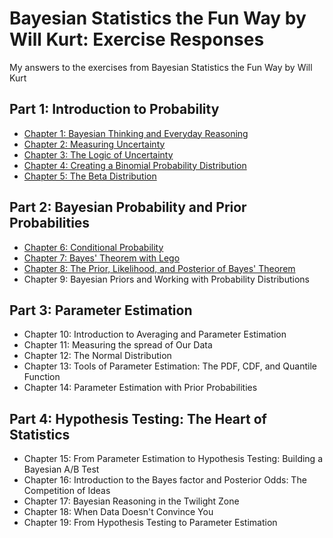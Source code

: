 # Bayesian Statistics the Fun Way by Will Kurt: Exercise Responses

My answers to the exercises from Bayesian Statistics the Fun Way by Will Kurt

## Part 1: Introduction to Probability

- [Chapter 1: Bayesian Thinking and Everyday Reasoning](/Chapter_1.md)
- [Chapter 2: Measuring Uncertainty](/Chapter_2.ipynb)
- [Chapter 3: The Logic of Uncertainty](/Chapter_3.ipynb)
- [Chapter 4: Creating a Binomial Probability Distribution](/Chapter_4.ipynb)
- [Chapter 5: The Beta Distribution](/Chapter_5.ipynb)

## Part 2: Bayesian Probability and Prior Probabilities

- [Chapter 6: Conditional Probability](/Chapter_6.ipynb)
- [Chapter 7: Bayes' Theorem with Lego](/Chapter_7.ipynb)
- [Chapter 8: The Prior, Likelihood, and Posterior of Bayes' Theorem](/Chapter_8.ipynb)
- Chapter 9: Bayesian Priors and Working with Probability Distributions

## Part 3: Parameter Estimation

- Chapter 10: Introduction to Averaging and Parameter Estimation
- Chapter 11: Measuring the spread of Our Data
- Chapter 12: The Normal Distribution
- Chapter 13: Tools of Parameter Estimation: The PDF, CDF, and Quantile Function
- Chapter 14: Parameter Estimation with Prior Probabilities

## Part 4: Hypothesis Testing: The Heart of Statistics

- Chapter 15: From Parameter Estimation to Hypothesis Testing: Building a Bayesian A/B Test
- Chapter 16: Introduction to the Bayes factor and Posterior Odds: The Competition of Ideas
- Chapter 17: Bayesian Reasoning in the Twilight Zone
- Chapter 18: When Data Doesn't Convince You
- Chapter 19: From Hypothesis Testing to Parameter Estimation
